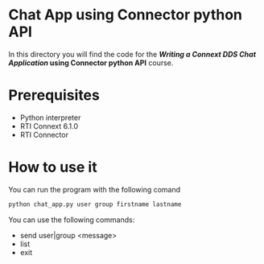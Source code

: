 # Chat App using Connector python API

In this directory you will find the code for the **_Writing a Connext DDS Chat Application_ using Connector python API** course. 

# Prerequisites

- Python interpreter
- RTI Connext 6.1.0
- RTI Connector

# How to use it

You can run the program with the following comand

```bash
python chat_app.py user group firstname lastname
```

You can use the following commands:

- send user|group \<message\>
- list
- exit
